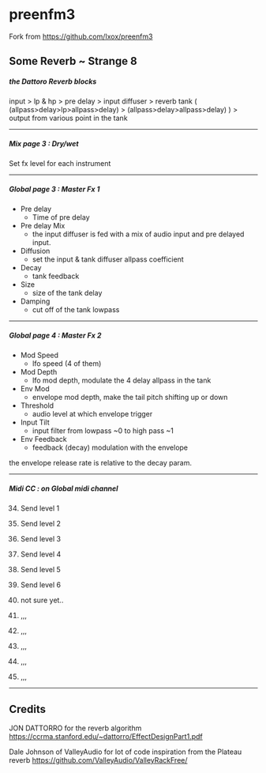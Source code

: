 # preenfm3

Fork from https://github.com/Ixox/preenfm3  

## Some Reverb ~ Strange 8

##### the Dattoro Reverb blocks

input > lp & hp > pre delay > input diffuser > reverb tank ( (allpass>delay>lp>allpass>delay) > (allpass>delay>allpass>delay) ) > output from various point in the tank  

--------------

##### Mix page 3 : Dry/wet

Set fx level for each instrument  

--------------

##### Global page 3 : Master Fx 1

* Pre delay 
    * Time of pre delay
* Pre delay Mix 
    * the input diffuser is fed with a mix of audio input and pre delayed input.
* Diffusion 
    * set the input & tank diffuser allpass coefficient
* Decay 
    * tank feedback
* Size 
    * size of the tank delay
* Damping 
    * cut off of the tank lowpass

--------------

##### Global page 4 : Master Fx 2

* Mod Speed 
    * lfo speed (4 of them)
* Mod Depth 
    * lfo mod depth, modulate the 4 delay allpass in the tank
* Env Mod 
    * envelope mod depth, make the tail pitch shifting up or down
* Threshold 
    * audio level at which envelope trigger
* Input Tilt 
    * input filter from lowpass ~0 to high pass ~1
* Env Feedback 
    * feedback (decay) modulation with the envelope

the envelope release rate is relative to the decay param.  

--------------

##### Midi CC : on Global midi channel

34.    Send level 1
35.    Send level 2
36.    Send level 3
37.    Send level 4
38.    Send level 5
39.    Send level 6

40.    not sure yet..
41.    ,,,
42.    ,,,
43.    ,,,
44.    ,,,
45.    ,,,   

--------------

## Credits
JON DATTORRO for the reverb algorithm
https://ccrma.stanford.edu/~dattorro/EffectDesignPart1.pdf

Dale Johnson of ValleyAudio for lot of code inspiration from the Plateau reverb
https://github.com/ValleyAudio/ValleyRackFree/